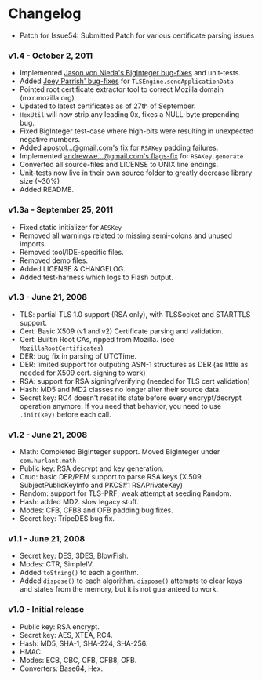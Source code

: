 # Changelog

- Patch for Issue54: Submitted Patch for various certificate parsing issues

### v1.4 - October 2, 2011
- Implemented [Jason von Nieda's BigInteger bug-fixes](http://groups.google.com/group/as3crypto/browse_thread/thread/92688a271a397bd0) and unit-tests.
- Added [Joey Parrish' bug-fixes](http://groups.google.com/group/as3crypto/browse_thread/thread/ce57305fbeaaf08f) for `TLSEngine.sendApplicationData`
- Pointed root certificate extractor tool to correct Mozilla domain (mxr.mozilla.org)
- Updated to latest certificates as of 27th of September.
- `HexUtil` will now strip any leading 0x, fixes a NULL-byte prepending bug.
- Fixed BigInteger test-case where high-bits were resulting in unexpected negative numbers.
- Added [apostol...@gmail.com's fix](http://code.google.com/p/as3crypto/issues/detail?id=59) for `RSAKey` padding failures.
- Implemented [andrewwe...@gmail.com's flags-fix](http://code.google.com/p/as3crypto/issues/detail?id=52) for `RSAKey.generate`
- Converted all source-files and LICENSE to UNIX line endings.
- Unit-tests now live in their own source folder to greatly decrease library size (~30%)
- Added README.

### v1.3a - September 25, 2011
- Fixed static initializer for `AESKey`
- Removed all warnings related to missing semi-colons and unused imports
- Removed tool/IDE-specific files.
- Removed demo files.
- Added LICENSE & CHANGELOG.
- Added test-harness which logs to Flash output.

### v1.3 - June 21, 2008
- TLS: partial TLS 1.0 support (RSA only), with TLSSocket and STARTTLS support.
- Cert: Basic X509 (v1 and v2) Certificate parsing and validation.
- Cert: Builtin Root CAs, ripped from Mozilla. (see `MozillaRootCertificates`)
- DER: bug fix in parsing of UTCTime.
- DER: limited support for outputing ASN-1 structures as DER (as little as needed for X509 cert. signing to work)
- RSA: support for RSA signing/verifying (needed for TLS cert validation)
- Hash: MD5 and MD2 classes no longer alter their source data.
- Secret key: RC4 doesn't reset its state before every encrypt/decrypt operation anymore. If you need that behavior, you need to use `.init(key)` before each call.

### v1.2 - June 21, 2008
- Math: Completed BigInteger support. Moved BigInteger under `com.hurlant.math`
- Public key: RSA decrypt and key generation.
- Crud: basic DER/PEM support to parse RSA keys (X.509 SubjectPublicKeyInfo and PKCS#1 RSAPrivateKey)
- Random: support for TLS-PRF; weak attempt at seeding Random.
- Hash: added MD2. slow legacy stuff.
- Modes: CFB, CFB8 and OFB padding bug fixes.
- Secret key: TripeDES bug fix.

### v1.1 - June 21, 2008
- Secret key: DES, 3DES, BlowFish.
- Modes: CTR, SimpleIV.
- Added `toString()` to each algorithm.
- Added `dispose()` to each algorithm. `dispose()` attempts to clear keys and states from the memory, but it is not guaranteed to work.

### v1.0 - Initial release
- Public key: RSA encrypt.
- Secret key: AES, XTEA, RC4.
- Hash: MD5, SHA-1, SHA-224, SHA-256.
- HMAC.
- Modes: ECB, CBC, CFB, CFB8, OFB.
- Converters: Base64, Hex.
